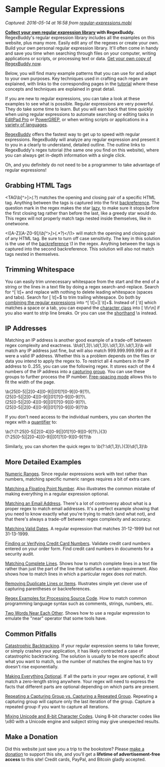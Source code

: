 # Sample Regular Expressions

_Captured: 2016-05-14 at 16:58 from [regular-expressions.mobi](http://regular-expressions.mobi/examples.html)_

**[Collect your own regular expression library](http://www.regexbuddy.com/library.html) with RegexBuddy.**  
RegexBuddy's regular expression library includes all the examples on this website, plus many more. Easily edit any of the regexes or create your own. Build your own personal regular expression library. It'll often come in handy and save you time when searching through files on your computer, writing applications or scripts, or processing text or data. [Get your own copy of RegexBuddy now](http://www.regexbuddy.com/).

Below, you will find many example patterns that you can use for and adapt to your own purposes. Key techniques used in crafting each regex are explained, with links to the corresponding pages in the [tutorial](http://www.regular-expressions.info/tutorial.html) where these concepts and techniques are explained in great detail.

If you are new to regular expressions, you can take a look at these examples to see what is possible. Regular expressions are very powerful. They do take some time to learn. But you will earn back that time quickly when using regular expressions to automate searching or editing tasks in [EditPad Pro](http://www.regular-expressions.info/editpadpro.html) or [PowerGREP](http://www.regular-expressions.info/powergrep.html), or when writing scripts or applications in a [variety of languages](http://www.regular-expressions.info/tools.html).

[RegexBuddy](http://www.regular-expressions.info/regexbuddy.html) offers the fastest way to get up to speed with regular expressions. RegexBuddy will analyze any regular expression and present it to you in a clearly to understand, detailed outline. The outline links to RegexBuddy's regex tutorial (the same one you find on this website), where you can always get in-depth information with a single click.

Oh, and you definitely do not need to be a programmer to take advantage of regular expressions!

## Grabbing HTML Tags

<TAG\b[^>]*>(.*?)</TAG> matches the opening and closing pair of a specific HTML tag. Anything between the tags is captured into the first [backreference](http://www.regular-expressions.info/backref.html). The question mark in the regex makes the star [lazy](http://www.regular-expressions.info/repeat.html), to make sure it stops before the first closing tag rather than before the last, like a greedy star would do. This regex will not properly match tags nested inside themselves, like in <TAG>one<TAG>two</TAG>one</TAG>.

<([A-Z][A-Z0-9]*)\b[^>]*>(.*?)</\1> will match the opening and closing pair of any HTML tag. Be sure to turn off case sensitivity. The key in this solution is the use of the [backreference](http://www.regular-expressions.info/backref.html) \1 in the regex. Anything between the tags is captured into the second backreference. This solution will also not match tags nested in themselves.

## Trimming Whitespace

You can easily trim unnecessary whitespace from the start and the end of a string or the lines in a text file by doing a regex search-and-replace. Search for ^[ \t]+ and replace with nothing to delete leading whitespace (spaces and tabs). Search for [ \t]+$ to trim trailing whitespace. Do both by [combining the regular expressions](http://www.regular-expressions.info/alternation.html) into ^[ \t]+|[ \t]+$. Instead of [ \t] which matches a space or a tab, you can expand the [character class](http://www.regular-expressions.info/charclass.html) into [ \t\r\n] if you also want to strip line breaks. Or you can use the [shorthand](http://www.regular-expressions.info/shorthand.html) \s instead.

## IP Addresses

Matching an IP address is another good example of a trade-off between regex complexity and exactness. \b\d{1,3}\\.\d{1,3}\\.\d{1,3}\\.\d{1,3}\b will match any IP address just fine, but will also match 999.999.999.999 as if it were a valid IP address. Whether this is a problem depends on the files or data you intend to apply the regex to. To restrict all 4 numbers in the IP address to 0..255, you can use the following regex. It stores each of the 4 numbers of the IP address into a [capturing group](http://www.regular-expressions.info/brackets.html). You can use these groups to further process the IP number. [Free-spacing mode](http://www.regular-expressions.info/freespacing.html) allows this to fit the width of the page.

\b(25[0-5]|2[0-4][0-9]|[01]?[0-9][0-9]?)\\.  
(25[0-5]|2[0-4][0-9]|[01]?[0-9][0-9]?)\\.  
(25[0-5]|2[0-4][0-9]|[01]?[0-9][0-9]?)\\.  
(25[0-5]|2[0-4][0-9]|[01]?[0-9][0-9]?)\b

If you don't need access to the individual numbers, you can shorten the regex with a [quantifier](http://www.regular-expressions.info/repeat.html) to:

\b(?:(?:25[0-5]|2[0-4][0-9]|[01]?[0-9][0-9]?)\\.){3}  
(?:25[0-5]|2[0-4][0-9]|[01]?[0-9][0-9]?)\b

Similarly, you can shorten the quick regex to \b(?:\d{1,3}\\.){3}\d{1,3}\b

## More Detailed Examples

[Numeric Ranges](http://www.regular-expressions.info/numericranges.html). Since regular expressions work with text rather than numbers, matching specific numeric ranges requires a bit of extra care.

[Matching a Floating Point Number](http://www.regular-expressions.info/floatingpoint.html). Also illustrates the common mistake of making everything in a regular expression optional.

[Matching an Email Address](http://www.regular-expressions.info/email.html). There's a lot of controversy about what is a proper regex to match email addresses. It's a perfect example showing that you need to know exactly what you're trying to match (and what not), and that there's always a trade-off between regex complexity and accuracy.

[Matching Valid Dates](http://www.regular-expressions.info/dates.html). A regular expression that matches 31-12-1999 but not 31-13-1999.

[Finding or Verifying Credit Card Numbers](http://www.regular-expressions.info/creditcard.html). Validate credit card numbers entered on your order form. Find credit card numbers in documents for a security audit.

[Matching Complete Lines](http://www.regular-expressions.info/completelines.html). Shows how to match complete lines in a text file rather than just the part of the line that satisfies a certain requirement. Also shows how to match lines in which a particular regex does _not_ match.

[Removing Duplicate Lines or Items](http://www.regular-expressions.info/duplicatelines.html). Illustrates simple yet clever use of capturing parentheses or backreferences.

[Regex Examples for Processing Source Code](http://www.regular-expressions.info/examplesprogrammer.html). How to match common programming language syntax such as comments, strings, numbers, etc.

[Two Words Near Each Other](http://www.regular-expressions.info/near.html). Shows how to use a regular expression to emulate the "near" operator that some tools have.

## Common Pitfalls

[Catastrophic Backtracking](http://www.regular-expressions.info/catastrophic.html). If your regular expression seems to take forever, or simply crashes your application, it has likely contracted a case of catastrophic backtracking. The solution is usually to be more specific about what you want to match, so the number of matches the engine has to try doesn't rise exponentially.

[Making Everything Optional](http://www.regular-expressions.info/floatingpoint.html). If all the parts in your regex are optional, it will match a zero-length string anywhere. Your regex will need to express the facts that different parts are optional depending on which parts are present.

[Repeating a Capturing Group vs. Capturing a Repeated Group](http://www.regular-expressions.info/captureall.html). Repeating a capturing group will capture only the last iteration of the group. Capture a repeated group if you want to capture all iterations.

[Mixing Unicode and 8-bit Character Codes](http://www.regular-expressions.info/unicode8bit.html). Using 8-bit character codes like \x80 with a Unicode engine and subject string may give unexpected results.

## Make a Donation

Did this website just save you a trip to the bookstore? Please [make a donation](http://www.regular-expressions.info/donate.html) to support this site, and you'll get a **lifetime of advertisement-free access** to this site! Credit cards, PayPal, and Bitcoin gladly accepted.
